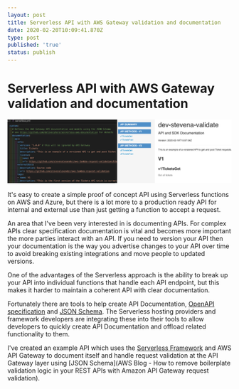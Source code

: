 ```yaml
---
layout: post
title: Serverless API with AWS Gateway validation and documentation
date: 2020-02-20T10:09:41.870Z
type: post
published: 'true'
status: publish
---
```

# Serverless API with AWS Gateway validation and documentation

![api documentation](/assets/cms/api-serverless-documentation.png "api documentation")

It's easy to create a simple proof of concept API using Serverless functions on AWS and Azure, but there is a lot more to a production ready API for internal and external use than just getting a function to accept a request.

An area that I've been very interested in is documenting APIs. For complex APIs clear specification documentation is vital and becomes more important the more parties interact with an API. If you need to version your API then your documentation is the way you advertise changes to your API over time to avoid breaking existing integrations and move people to updated versions.

One of the advantages of the Serverless approach is the ability to break up your API into individual functions that handle each API endpoint, but this makes it harder to maintain a coherent API with clear documentation.

Fortunately there are tools to help create API Documentation, [OpenAPI specification](https://github.com/OAI/OpenAPI-Specification/blob/master/versions/3.0.0.md) and [JSON Schema](https://json-schema.org/). The Serverless hosting providers and framework developers are integrating these into their tools to allow developers to quickly create API Documentation and offload related functionality to them.

I've created an example API which uses the [Serverless Framework](https://serverless.com/) and AWS API Gateway to document itself and handle request validation at the API Gateway layer using [JSON Schema](AWS Blog - How to remove boilerplate validation logic in your REST APIs with Amazon API Gateway request validation).
